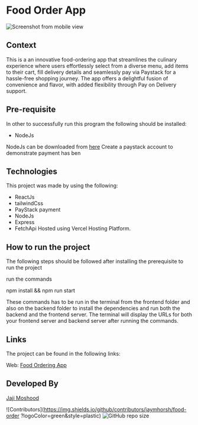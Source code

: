 # Food Order App

![Screenshot from mobile view](https://res.cloudinary.com/dbkthd6ck/image/upload/v1706092369/Screenshot_127_jvidfl.png)

## Context

This is a an innovative food-ordering app that streamlines the culinary experience where users effortlessly select from a diverse menu, add items to their cart, fill delivery details and seamlessly pay via Paystack for a hassle-free shopping journey. The app offers a delightful fusion of convenience and flavor, with added flexibility through Pay on Delivery support.

## Pre-requisite

In other to successfully run this program the following should be installed:

- NodeJs

NodeJs can be downloaded from [here](https://nodejs.org/en/download)
Create a paystack account to demonstrate payment has ben
## Technologies

This project was made by using the following:

- ReactJs
- tailwindCss
- PayStack payment 
- NodeJs
- Express
- FetchApi
Hosted using Vercel Hosting Platform.


## How to run the project
The following steps should be followed after installing the prerequisite to run the project 

run the commands

npm install && npm run start  

These commands has to be run in the terminal from the frontend folder and also on the backend folder to install the dependencies and run both the backend and the frontend server. The terminal will display the URLs for both your frontend server and backend server after running the commands.

## Links

The project can be found in the following links:

Web: [Food Ordering App](https://jayfood-order-wheat.vercel.app)

## Developed By

[Jaji Moshood](https://github.com/jaymhorsh)

![Contributors](https://img.shields.io/github/contributors/jaymhorsh/food-order
?logoColor=green&style=plastic) ![GitHub repo size](https://img.shields.io/github/repo-size/jaymhorsh/food-order)






